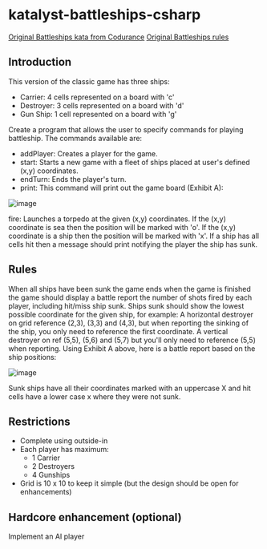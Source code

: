 # katalyst-battleships-csharp
[Original Battleships kata from Codurance](https://www.codurance.com/katas/battleships)
[Original Battleships rules](hasbro.com/common/instruct/battleship.pdf)

##  Introduction
This version of the classic game has three ships:

- Carrier: 4 cells  represented on a board with 'c'
- Destroyer: 3 cells  represented on a board with 'd'
- Gun Ship: 1 cell  represented on a board with 'g'

Create a program that allows the user to specify commands for playing battleship. The commands available are:

- addPlayer: Creates a player for the game.
- start: Starts a new game with a fleet of ships placed at user's defined (x,y) coordinates.
- endTurn: Ends the player's turn.
- print: This command will print out the game board (Exhibit A):

![image](https://github.com/felixeu31/katalyst-battleships-csharp/assets/22452588/88b9e3b1-760a-4d8c-ac61-6a0c9639adc9)

fire: Launches a torpedo at the given (x,y) coordinates.
If the (x,y) coordinate is sea then the position will be marked with 'o'.
If the (x,y) coordinate is a ship then the position will be marked with 'x'.
If a ship has all cells hit then a message should print notifying the player the ship has sunk.


## Rules
When all ships have been sunk the game ends
when the game is finished the game should display a battle report the number of shots fired by each player, including hit/miss ship sunk.
Ships sunk should show the lowest possible coordinate for the given ship, for example:
A horizontal destroyer on grid reference (2,3), (3,3) and (4,3), but when reporting the sinking of the ship, you only need to reference the first coordinate.
A vertical destroyer on ref (5,5), (5,6) and (5,7) but you'll only need to reference (5,5) when reporting.
Using Exhibit A above, here is a battle report based on the ship positions:

![image](https://github.com/felixeu31/katalyst-battleships-csharp/assets/22452588/86dc3d67-8d89-47b5-b419-fa220150bf08)

Sunk ships have all their coordinates marked with an uppercase X and hit cells have a lower case x where they were not sunk.

## Restrictions
- Complete using outside-in
- Each player has maximum:
  - 1 Carrier
  - 2 Destroyers
  - 4 Gunships
- Grid is 10 x 10 to keep it simple (but the design should be open for enhancements)

## Hardcore enhancement (optional)
Implement an AI player


